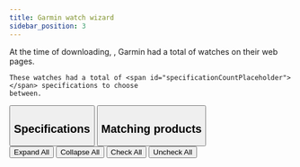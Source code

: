 ```yaml
---
title: Garmin watch wizard
sidebar_position: 3
---
```

<div>
    At the time of downloading, <span id="productDownloadDatePlaceholder"></span>, Garmin had a total of 
    <span id="productCountPlaceholder"></span> watches on their web pages.

    These watches had a total of <span id="specificationCountPlaceholder"></span> specifications to choose
    between.
</div>

<div id="loadingIndicator">
    <div></div>
</div>

<div id="garminwizard">
    <div className="tab">
    <button className="tablinks" data-page="Page1" id="defaultOpen">
    <h2 id="requirements-title">Specifications<span id="numberOfUniqueSpecs" className="garminbadgehidden"></span></h2>
    </button>
    <button className="tablinks" data-page="Page2"><h2>Matching products<span id="matchingProducts" className="garminbadgehidden"></span></h2></button>
    </div>
    <div id="Page1" className="tabcontent">
        <button id="expand-all-button">Expand All</button>
        <button id="collapse-all-button">Collapse All</button>
        <button id="check-all-button">Check All</button>
        <button id="uncheck-all-button">Uncheck All</button>
        <div id="garmin">
        </div>
    </div>
    <div id="Page2" className="tabcontent">
        <div id="garmin-result"></div>
    </div>
</div>